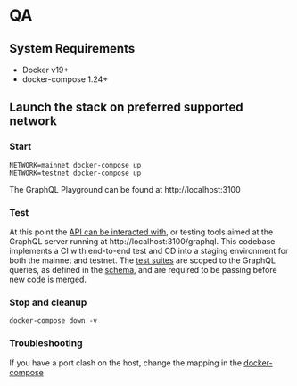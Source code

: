 # QA

## System Requirements
- Docker v19+
- docker-compose 1.24+

## Launch the stack on preferred supported network
### Start
```
NETWORK=mainnet docker-compose up
NETWORK=testnet docker-compose up
```
The GraphQL Playground can be found at http://localhost:3100

### Test
At this point the [API can be interacted with](../api_consumer/interacting_with_the_api.md), or testing tools aimed at the GraphQL server running at http://localhost:3100/graphql. This codebase implements a CI with end-to-end test and CD into a staging environment for both the mainnet and testnet. The [test suites](../../src/__test__/tests) are scoped to the GraphQL queries, as defined in the [schema](../../src/schema.graphql), and are required to be passing before new code is merged. 

### Stop and cleanup
`docker-compose down -v`

### Troubleshooting
If you have a port clash on the host, change the mapping in the [docker-compose](../../docker-compose.yml)